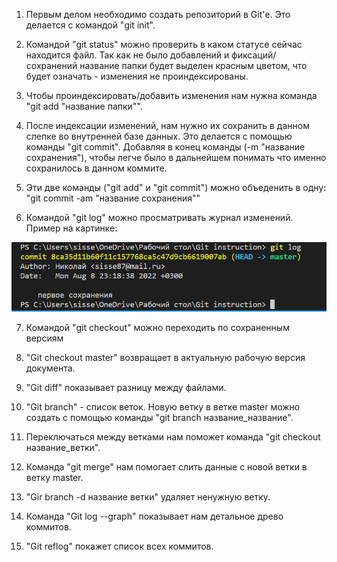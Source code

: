 1. Первым делом необходимо создать репозиторий в Git'е. Это делается с командой "git init". 

2. Командой "git status" можно проверить в каком статусе сейчас находится файл. Так как не было добавлений и фиксаций/сохранений название папки будет выделен красным цветом, что будет означать - изменения не проиндексированы.

3. Чтобы проиндексировать/добавить изменения нам нужна команда "git add "название папки"".

4. После индексации изменений, нам нужно их сохранить в данном слепке во внутренней базе данных. Это делается с помощью команды "git commit". Добавляя в конец команды (-m "название сохранения"), чтобы легче было в дальнейшем понимать что именно сохранилось в данном коммите.

5. Эти две команды ("git add" и "git commit") можно объеденить в одну: "git commit -am "название сохранения""

6. Командой "git log" можно просматривать журнал изменений. Пример на картинке:

![Картинка по команде](Команда_Git-log.png)

7. Командой "git checkout" можно переходить по сохраненным версиям 

8. "Git checkout master" возвращает в актуальную рабочую версия документа.

9. "Git diff" показывает разницу между файлами.

10. "Git branch" - список веток. Новую ветку в ветке master можно создать с помощью команды "git branch название_название".

11. Переключаться между ветками нам поможет команда "git checkout название_ветки".

12. Команда "git merge" нам помогает слить данные с новой ветки в ветку master.

13. "Gir branch -d название ветки" удаляет ненужную ветку.

14. Команда "Git log --graph" показывает нам детальное древо коммитов.

15. "Git reflog" покажет список всех коммитов.

